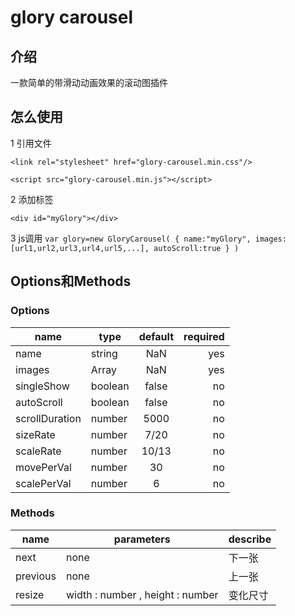 # glory carousel
## 介绍
一款简单的带滑动动画效果的滚动图插件
## 怎么使用
1 引用文件

`<link rel="stylesheet" href="glory-carousel.min.css"/>`

`<script src="glory-carousel.min.js"></script>`

2 添加标签

`<div id="myGlory"></div>`

3 js调用
`var glory=new GloryCarousel(
    {
        name:"myGlory",
        images:[url1,url2,url3,url4,url5,...],
        autoScroll:true
    }
)`


## Options和Methods
### Options
| name         | type      | default         | required   |
| --------     | --------- |:----------:     | ----------:| 
| name         | string    | NaN             |  yes       |
| images       | Array     | NaN             |  yes       |
| singleShow   | boolean   | false           |  no        |
| autoScroll   | boolean   | false           | no         |
| scrollDuration|number    | 5000            | no         |
| sizeRate | number | 7/20  |  no|
| scaleRate | number|  10/13 | no|
|movePerVal | number | 30 | no |
|scalePerVal | number | 6 |no |

### Methods
| name|parameters| describe|
|------|-------|------|
|next|none|下一张|
|previous|none|上一张|
|resize| width : number , height : number|变化尺寸|

